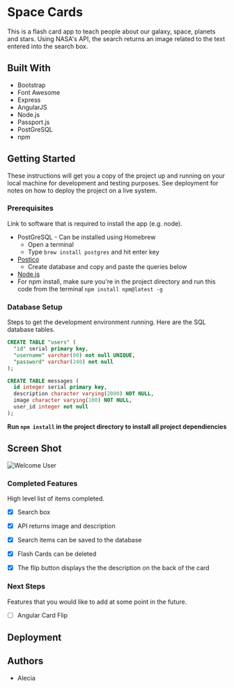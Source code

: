 # Space Cards

This is a flash card app to teach people about our galaxy, space, planets and stars. Using NASA's API, the search returns an image related to the text entered into the search box.

## Built With

- Bootstrap
- Font Awesome
- Express
- AngularJS
- Node.js
- Passport.js
- PostGreSQL
- npm 
## Getting Started

These instructions will get you a copy of the project up and running on your local machine for development and testing purposes. See deployment for notes on how to deploy the project on a live system.

### Prerequisites

Link to software that is required to install the app (e.g. node).

- PostGreSQL  - Can be installed using Homebrew
  * Open a terminal
  * Type ```brew install postgres``` and hit enter key
- [Postico](https://eggerapps.at/postico)
  * Create database and copy and paste the queries below
- [Node.js](https://nodejs.org/en/)
- For npm install, make sure you're in the project directory and run this code from the terminal ```npm install npm@latest -g```

### Database Setup
Steps to get the development environment running. Here are the SQL database tables.

```sql
CREATE TABLE "users" (
  "id" serial primary key,
  "username" varchar(80) not null UNIQUE,
  "password" varchar(240) not null
);

CREATE TABLE messages (
  id integer serial primary key,
  description character varying(2000) NOT NULL,
  image character varying(100) NOT NULL,
  user_id integer not null
);
```
**Run ```npm install``` in the project directory to install all project dependiencies**

## Screen Shot
![Welcome User](/images/spaceCards)


### Completed Features

High level list of items completed.

- [x] Search box
- [x] API returns image and description
- [x] Search items can be saved to the database
- [x] Flash Cards can be deleted
- [x] The flip button displays the the description on the back of the card


### Next Steps

Features that you would like to add at some point in the future.

- [ ] Angular Card Flip

## Deployment


## Authors

* Alecia
